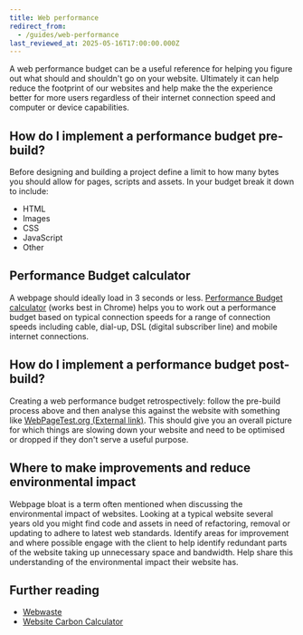 ```yaml
---
title: Web performance
redirect_from:
  - /guides/web-performance
last_reviewed_at: 2025-05-16T17:00:00.000Z
---
```

A web performance budget can be a useful reference for helping you figure out
what should and shouldn't go on your website. Ultimately it can help reduce the
footprint of our websites and help make the the experience better for more users
regardless of their internet connection speed and computer or device
capabilities.

## How do I implement a performance budget pre-build?

Before designing and building a project define a limit to how many bytes you
should allow for pages, scripts and assets. In your budget break it down to
include:

* HTML
* Images
* CSS
* JavaScript
* Other

## Performance Budget calculator

A webpage should ideally load in 3 seconds or less.
[Performance Budget calculator](https://www.performancebudget.io/) (works best
in Chrome) helps you to work out a performance budget based on typical
connection speeds for a range of connection speeds including cable, dial-up, DSL
(digital subscriber line) and mobile internet connections.

## How do I implement a performance budget post-build?

Creating a web performance budget retrospectively: follow the pre-build process
above and then analyse this against the website with something like
[WebPageTest.org (External link)](https://www.webpagetest.org/). This should
give you an overall picture for which things are slowing down your website and
need to be optimised or dropped if they don't serve a useful purpose.

## Where to make improvements and reduce environmental impact

Webpage bloat is a term often mentioned when discussing the environmental impact
of websites. Looking at a typical website several years old you might find code
and assets in need of refactoring, removal or updating to adhere to latest web
standards. Identify areas for improvement and where possible engage with the
client to help identify redundant parts of the website taking up unnecessary
space and bandwidth. Help share this understanding of the environmental impact
their website has.

## Further reading

* [Webwaste](https://alistapart.com/article/webwaste/)
* [Website Carbon Calculator](https://www.websitecarbon.com/)